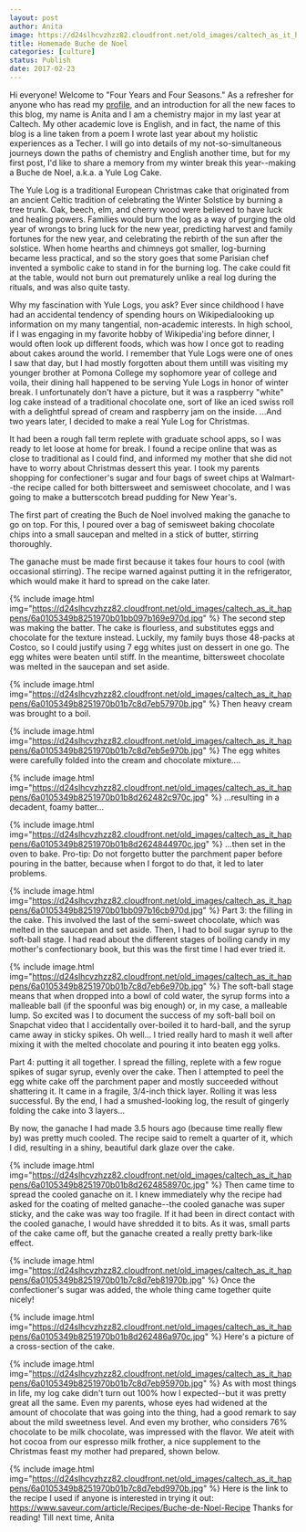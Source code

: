 ```yaml
---
layout: post
author: Anita
image: https://d24slhcvzhzz82.cloudfront.net/old_images/caltech_as_it_happens/6a0105349b8251970b01b7c8d7eb33970b.jpg
title: Homemade Buche de Noel
categories: [culture]
status: Publish
date: 2017-02-23
---
```


Hi everyone!
Welcome to "Four Years and Four Seasons." As a refresher for anyone who has read my <a href="https://caltech.typepad.com/caltech_as_it_happens/meet-our-bloggers.html">profile</a>, and an introduction for all the new faces to this blog, my name is Anita and I am a chemistry major in my last year at Caltech. My other academic love is English, and in fact, the name of this blog is a line taken from a poem I wrote last year about my holistic experiences as a Techer. I will go into details of my not-so-simultaneous journeys down the paths of chemistry and English another time, but for my first post, I'd like to share a memory from my winter break this year--making a Buche de Noel, a.k.a. a Yule Log Cake.

The Yule Log is a traditional European Christmas cake that originated from an ancient Celtic tradition of celebrating the Winter Solstice by burning a tree trunk. Oak, beech, elm, and cherry wood were believed to have luck and healing powers. Families would burn the log as a way of purging the old year of wrongs to bring luck for the new year, predicting harvest and family fortunes for the new year, and celebrating the rebirth of the sun after the solstice. When home hearths and chimneys got smaller, log-burning became less practical, and so the story goes that some Parisian chef invented a symbolic cake to stand in for the burning log. The cake could fit at the table, would not burn out prematurely unlike a real log during the rituals, and was also quite tasty.

Why my fascination with Yule Logs, you ask? Ever since childhood I have had an accidental tendency of spending hours on Wikipedialooking up information on my many tangential, non-academic interests. In high school, if I was engaging in my favorite hobby of Wikipedia'ing before dinner, I would often look up different foods, which was how I once got to reading about cakes around the world. I remember that Yule Logs were one of ones I saw that day, but I had mostly forgotten about them untilI was visiting my younger brother at Pomona College my sophomore year of college and voila, their dining hall happened to be serving Yule Logs in honor of winter break. I unfortunately don't have a picture, but it was a raspberry "white" log cake instead of a traditional chocolate one, sort of like an iced swiss roll with a delightful spread of cream and raspberry jam on the inside. ...And two years later, I decided to make a real Yule Log for Christmas.

It had been a rough fall term replete with graduate school apps, so I was ready to let loose at home for break. I found a recipe online that was as close to traditional as I could find, and informed my mother that she did not have to worry about Christmas dessert this year. I took my parents shopping for confectioner's sugar and four bags of sweet chips at Walmart--the recipe called for both bittersweet and semisweet chocolate, and I was going to make a butterscotch bread pudding for New Year's.

The first part of creating the Buch de Noel involved making the ganache to go on top. For this, I poured over a bag of semisweet baking chocolate chips into a small saucepan and melted in a stick of butter, stirring thoroughly.

The ganache must be made first because it takes four hours to cool (with occasional stirring). The recipe warned against putting it in the refrigerator, which would make it hard to spread on the cake later.


{% include image.html img="https://d24slhcvzhzz82.cloudfront.net/old_images/caltech_as_it_happens/6a0105349b8251970b01bb097b169e970d.jpg" %}
The second step was making the batter. The cake is flourless, and substitutes eggs and chocolate for the texture instead. Luckily, my family buys those 48-packs at Costco, so I could justify using 7 egg whites just on dessert in one go. The egg whites were beaten until stiff. In the meantime, bittersweet chocolate was melted in the saucepan and set aside.


{% include image.html img="https://d24slhcvzhzz82.cloudfront.net/old_images/caltech_as_it_happens/6a0105349b8251970b01b7c8d7eb57970b.jpg" %}
Then heavy cream was brought to a boil.


{% include image.html img="https://d24slhcvzhzz82.cloudfront.net/old_images/caltech_as_it_happens/6a0105349b8251970b01b7c8d7eb5e970b.jpg" %}
The egg whites were carefully folded into the cream and chocolate mixture....


{% include image.html img="https://d24slhcvzhzz82.cloudfront.net/old_images/caltech_as_it_happens/6a0105349b8251970b01b8d262482c970c.jpg" %}
...resulting in a decadent, foamy batter...


{% include image.html img="https://d24slhcvzhzz82.cloudfront.net/old_images/caltech_as_it_happens/6a0105349b8251970b01b8d2624844970c.jpg" %}
...then set in the oven to bake. Pro-tip: Do not forgetto butter the parchment paper before pouring in the batter, because when I forgot to do that, it led to later problems.


{% include image.html img="https://d24slhcvzhzz82.cloudfront.net/old_images/caltech_as_it_happens/6a0105349b8251970b01bb097b16cb970d.jpg" %}
Part 3: the filling in the cake. This involved the last of the semi-sweet chocolate, which was melted in the saucepan and set aside. Then, I had to boil sugar syrup to the soft-ball stage. I had read about the different stages of boiling candy in my mother's confectionary book, but this was the first time I had ever tried it.


{% include image.html img="https://d24slhcvzhzz82.cloudfront.net/old_images/caltech_as_it_happens/6a0105349b8251970b01b7c8d7eb6e970b.jpg" %}
The soft-ball stage means that when dropped into a bowl of cold water, the syrup forms into a malleable ball (if the spoonful was big enough) or, in my case, a malleable lump. So excited was I to document the success of my soft-ball boil on Snapchat video that I accidentally over-boiled it to hard-ball, and the syrup came away in sticky spikes. Oh well... I tried really hard to mash it well after mixing it with the melted chocolate and pouring it into beaten egg yolks.

Part 4: putting it all together. I spread the filling, replete with a few rogue spikes of sugar syrup, evenly over the cake. Then I attempted to peel the egg white cake off the parchment paper and mostly succeeded without shattering it. It came in a fragile, 3/4-inch thick layer. Rolling it was less successful. By the end, I had a smushed-looking log, the result of gingerly folding the cake into 3 layers...

By now, the ganache I had made 3.5 hours ago (because time really flew by) was pretty much cooled. The recipe said to remelt a quarter of it, which I did, resulting in a shiny, beautiful dark glaze over the cake.


{% include image.html img="https://d24slhcvzhzz82.cloudfront.net/old_images/caltech_as_it_happens/6a0105349b8251970b01b8d2624858970c.jpg" %}
Then came time to spread the cooled ganache on it. I knew immediately why the recipe had asked for the coating of melted ganache--the cooled ganache was super sticky, and the cake was way too fragile. If it had been in direct contact with the cooled ganache, I would have shredded it to bits. As it was, small parts of the cake came off, but the ganache created a really pretty bark-like effect.


{% include image.html img="https://d24slhcvzhzz82.cloudfront.net/old_images/caltech_as_it_happens/6a0105349b8251970b01b7c8d7eb81970b.jpg" %}
Once the confectioner's sugar was added, the whole thing came together quite nicely!


{% include image.html img="https://d24slhcvzhzz82.cloudfront.net/old_images/caltech_as_it_happens/6a0105349b8251970b01b8d262486a970c.jpg" %}
Here's a picture of a cross-section of the cake.


{% include image.html img="https://d24slhcvzhzz82.cloudfront.net/old_images/caltech_as_it_happens/6a0105349b8251970b01b7c8d7eb95970b.jpg" %}
As with most things in life, my log cake didn't turn out 100% how I expected--but it was pretty great all the same. Even my parents, whose eyes had widened at the amount of chocolate that was going into the thing, had a good remark to say about the mild sweetness level. And even my brother, who considers 76% chocolate to be milk chocolate, was impressed with the flavor. We ateit with hot cocoa from our espresso milk frother, a nice supplement to the Christmas feast my mother had prepared, shown below.


{% include image.html img="https://d24slhcvzhzz82.cloudfront.net/old_images/caltech_as_it_happens/6a0105349b8251970b01b7c8d7ebd9970b.jpg" %}
Here is the link to the recipe I used if anyone is interested in trying it out:
<a href="https://www.saveur.com/article/Recipes/Buche-de-Noel-Recipe">https://www.saveur.com/article/Recipes/Buche-de-Noel-Recipe</a>
Thanks for reading! Till next time,
Anita

